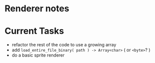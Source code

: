 # Renderer notes

# **Current Tasks**
* refactor the rest of the code to use a growing array
* add `load_entire_file_binary( path ) -> Array<char>` ( or `<byte>`? )
* do a basic sprite renderer
